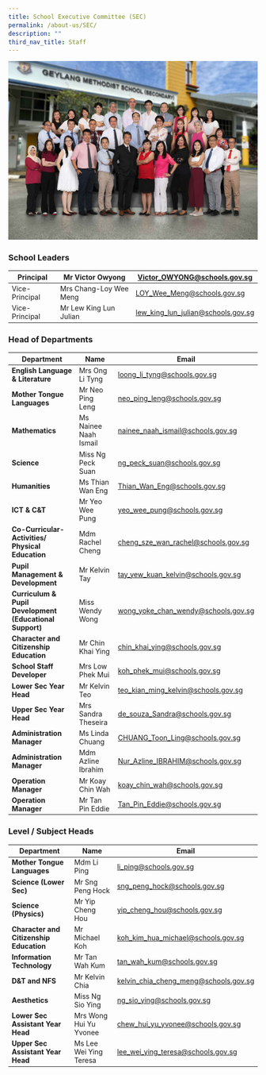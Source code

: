```yaml
---
title: School Executive Committee (SEC)
permalink: /about-us/SEC/
description: ""
third_nav_title: Staff
---
```

![](/images/School%20Executive%20Committee%20v2.jpg)
### School Leaders


| Principal | Mr Victor Owyong | [Victor\_OWYONG@schools.gov.sg](mailto:Victor_OWYONG@schools.gov.sg) |
| -------- | -------- | -------- |
| Vice-Principal     | Mrs Chang-Loy Wee Meng    | [LOY\_Wee\_Meng@schools.gov.sg](mailto:LOY_Wee_Meng@schools.gov.sg)     |
| Vice-Principal    | Mr Lew King Lun Julian     | [lew\_king\_lun\_julian@schools.gov.sg](mailto:lew_king_lun_julian@schools.gov.sg)     |









### Head of Departments


| Department | Name | Email |
| -------- | -------- | -------- |
| **English Language & Literature**     | Mrs Ong Li Tyng     |[loong\_li\_tyng@schools.gov.sg](mailto:loong_li_tyng@schools.gov.sg) |
| **Mother Tongue Languages**     | Mr Neo Ping Leng     |[neo\_ping\_leng@schools.gov.sg](mailto:neo_ping_leng@schools.gov.sg) |
| **Mathematics** | Ms Nainee Naah Ismail | [nainee\_naah\_ismail@schools.gov.sg](mailto:nainee_naah_ismail@schools.gov.sg) |
| **Science**     | Miss Ng Peck Suan     | [ng\_peck\_suan@schools.gov.sg](mailto:ng_peck_suan@schools.gov.sg) |
| **Humanities**    | Ms Thian Wan Eng     | [Thian\_Wan\_Eng@schools.gov.sg](mailto:Thian_Wan_Eng@schools.gov.sg)     |
| **ICT & C&T**| Mr Yeo Wee Pung     | [yeo\_wee\_pung@schools.gov.sg](mailto:yeo_wee_pung@schools.gov.sg)     |
| **Co-Curricular-Activities/ Physical Education**     | Mdm Rachel Cheng     | [cheng\_sze\_wan\_rachel@schools.gov.sg](mailto:cheng_sze_wan_rachel@schools.gov.sg)    |
| **Pupil Management & Development**     | Mr Kelvin Tay     | [tay\_yew\_kuan\_kelvin@schools.gov.sg](mailto:tay_yew_kuan_kelvin@schools.gov.sg)     |
| **Curriculum & Pupil Development (Educational Support)**     | Miss Wendy Wong     | [wong\_yoke\_chan\_wendy@schools.gov.sg](mailto:wong_yoke_chan_wendy@schools.gov.sg)     |
| **Character and Citizenship Education**   | Mr Chin Khai Ying    | [chin\_khai\_ying@schools.gov.sg](mailto:chin_khai_ying@schools.gov.sg)     |
| **School Staff Developer**     | Mrs Low Phek Mui     | [koh\_phek\_mui@schools.gov.sg](mailto:koh_phek_mui@schools.gov.sg)     |
| **Lower Sec Year Head**     | Mr Kelvin Teo    | [teo\_kian\_ming\_kelvin@schools.gov.sg](mailto:teo_kian_ming_kelvin@schools.gov.sg)
| **Upper Sec Year Head**     | Mrs Sandra Theseira   | [de\_souza\_Sandra@schools.gov.sg](mailto:de_souza_Sandra@schools.gov.sg)     |
| **Administration Manager**     | Ms Linda Chuang    | [CHUANG\_Toon\_Ling@schools.gov.sg](mailto:CHUANG_Toon_Ling@schools.gov.sg)     |
| **Administration Manager**    | Mdm Azline Ibrahim     | [Nur\_Azline\_IBRAHIM@schools.gov.sg](mailto:Nur_Azline_IBRAHIM@schools.gov.sg)    |
| **Operation Manager**   | Mr Koay Chin Wah   | [koay\_chin\_wah@schools.gov.sg](mailto:koay_chin_wah@schools.gov.sg)    |
| **Operation Manager**    | Mr Tan Pin Eddie    | [Tan\_Pin\_Eddie@schools.gov.sg](mailto:Tan_Pin_Eddie@schools.gov.sg)    |

### Level / Subject Heads


| Department | Name | Email |
| -------- | -------- | -------- |
| **Mother Tongue Languages**     | Mdm Li Ping     | [li\_ping@schools.gov.sg](mailto:li_ping@schools.gov.sg)    |
| **Science (Lower Sec)**   | Mr Sng Peng Hock    | [sng\_peng\_hock@schools.gov.sg](mailto:sng_peng_hock@schools.gov.sg)     |
| **Science (Physics)**   | Mr Yip Cheng Hou    | [yip\_cheng\_hou@schools.gov.sg](mailto:yip_cheng_hou@schools.gov.sg)     |
| **Character and Citizenship Education**     | Mr Michael Koh     | [koh\_kim\_hua\_michael@schools.gov.sg](mailto:koh_kim_hua_michael@schools.gov.sg)     |
| **Information Technology**   | Mr Tan Wah Kum    | [tan\_wah\_kum@schools.gov.sg](mailto:tan_wah_kum@schools.gov.sg)     |
| **D&T and NFS**     | Mr Kelvin Chia     | [kelvin\_chia\_cheng\_meng@schools.gov.sg](mailto:kelvin_chia_cheng_meng@schools.gov.sg)     |
| **Aesthetics**    | Miss Ng Sio Ying   | [ng\_sio\_ying@schools.gov.sg](mailto:ng_sio_ying@schools.gov.sg)     |
| **Lower Sec Assistant Year Head**    | Mrs Wong Hui Yu Yvonee    | [chew\_hui\_yu\_yvonee@schools.gov.sg](mailto:chew_hui_yu_yvonee@schools.gov.sg)   |
| **Upper Sec Assistant Year Head**  | Ms Lee Wei Ying Teresa   | [lee\_wei\_ying\_teresa@schools.gov.sg](mailto:lee_wei_ying_teresa@schools.gov.sg)   |